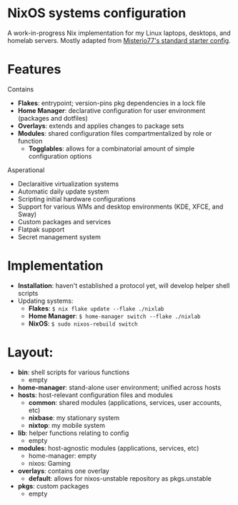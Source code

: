 # NixOS systems configuration

A work-in-progress Nix implementation for my Linux laptops, desktops, and homelab servers. Mostly adapted from [Misterio77's standard starter config](https://github.com/Misterio77/nix-starter-configs).

# Features
Contains
- **Flakes**: entrypoint; version-pins pkg dependencies in a lock file
- **Home Manager**: declarative configuration for user environment (packages and dotfiles)
- **Overlays**: extends and applies changes to package sets
- **Modules**: shared configuration files compartmentalized by role or function
  - **Togglables**: allows for a combinatorial amount of simple configuration options

Asperational
- Declaraitive virtualization systems
- Automatic daily update system
- Scripting initial hardware configurations
- Support for various WMs and desktop environments (KDE, XFCE, and Sway)
- Custom packages and services
- Flatpak support
- Secret management system

# Implementation
- **Installation**: haven't established a protocol yet, will develop helper shell scripts 
- Updating systems:
  - **Flakes**: ` $ nix flake update --flake ./nixlab `
  - **Home Manager**: ` $ home-manager switch --flake ./nixlab `
  - **NixOS**: ` $ sudo nixos-rebuild switch `

# Layout:
- **bin**: shell scripts for various functions
  - empty
- **home-manager**: stand-alone user environment; unified across hosts
- **hosts**: host-relevant configuration files and modules 
  - **common**: shared modules (applications, services, user accounts, etc)
  - **nixbase**: my stationary system
  - **nixtop**: my mobile system
- **lib**: helper functions relating to config
  - empty
- **modules**: host-agnostic modules (applications, services, etc)
  - home-manager: empty
  - nixos: Gaming
- **overlays**: contains one overlay
  - **default**: allows for nixos-unstable repository as pkgs.unstable
- **pkgs**: custom packages
  - empty
